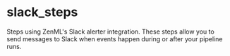 # slack_steps
Steps using ZenML's Slack alerter integration. These steps allow you to send messages to Slack when events happen during or after your pipeline runs.
